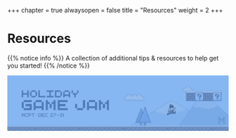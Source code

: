 +++
chapter = true
alwaysopen = false
title = "Resources"
weight = 2
+++

# Resources

{{% notice info %}}
A collection of additional tips & resources to help get you started!
{{% /notice %}}

![Banner](/img/game_jam_banner.png)